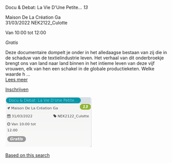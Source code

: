 Docu & Debat: La Vie D'Une Petite... *13*

Maison De La Création Ga  
31/03/2022 NEK2122\_Culotte  

Van 10:00 tot 12:00

*Gratis*

  

  

Deze documentaire dompelt je onder in het alledaagse bestaan van zij die in de schaduw van de textielindustrie leven. Het verhaal van dit onderbroekje brengt ons van land naar land binnen in het intieme leven van deze vijf vrouwen, elk van hen een schakel in de globale productieketen. Welke waarde h ...  
[Lees meer](https://tickets.vgc.be/activity/subscribe/NEK2122_Culotte)

[Inschrijven](https://tickets.vgc.be/activity/subscribe/NEK2122_Culotte)

![](69305.png)

[Based on this search](https://tickets.vgc.be/activity/index?&vrijeplaatsen=1&Age%5B%5D=3%2C4&entity=241)